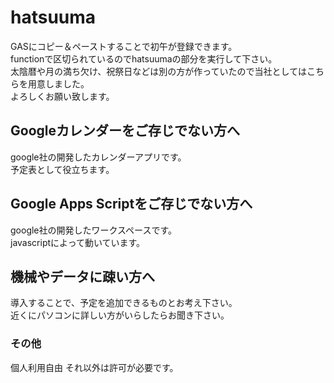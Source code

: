 # hatsuuma
GASにコピー＆ペーストすることで初午が登録できます。<br>
functionで区切られているのでhatsuumaの部分を実行して下さい。<br>
太陰暦や月の満ち欠け、祝祭日などは別の方が作っていたので当社としてはこちらを用意しました。<br>
よろしくお願い致します。<br>

<h2>Googleカレンダーをご存じでない方へ</h2>
google社の開発したカレンダーアプリです。<br>
予定表として役立ちます。<br>

<h2>Google Apps Scriptをご存じでない方へ</h2>
google社の開発したワークスペースです。<br>
javascriptによって動いています。<br>

<h2>機械やデータに疎い方へ</h2>
導入することで、予定を追加できるものとお考え下さい。<br>
近くにパソコンに詳しい方がいらしたらお聞き下さい。<br>

<h3>その他</h3>
個人利用自由
それ以外は許可が必要です。
